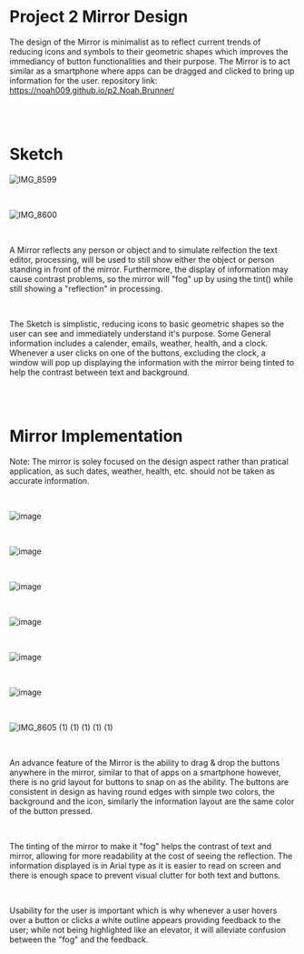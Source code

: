 # Project 2 Mirror Design

The design of the Mirror is minimalist as to reflect current trends of reducing icons and symbols to their geometric shapes which improves the immediancy of button functionalities and their purpose. The Mirror is to act similar as a smartphone where apps can be dragged and clicked to bring up information for the user.
repository link: https://noah009.github.io/p2.Noah.Brunner/

 </br>  </br> 

# Sketch
![IMG_8599](https://user-images.githubusercontent.com/61167088/200124527-fdfb4ee6-a7f3-454b-bfd0-dabbd5dc002a.png)

</br>

![IMG_8600](https://user-images.githubusercontent.com/61167088/200124517-b2b864fd-2839-48a4-b033-2b490250225b.png)

</br>

A Mirror reflects any person or object and to simulate relfection the text editor, processing, will be used to still show either the object or person standing in front of the mirror. Furthermore, the display of information may cause contrast problems, so the mirror will "fog" up by using the tint() while still showing a "reflection" in processing.

</br>

The Sketch is simplistic, reducing icons to basic geometric shapes so the user can see and immediately understand it's purpose. Some General information includes a calender, emails, weather, health, and a clock. Whenever a user clicks on one of the buttons, excluding the clock, a window will pop up displaying the information with the mirror being tinted to help the contrast between text and background. 

</br> </br>

# Mirror Implementation
Note: The mirror is soley focused on the design aspect rather than pratical application, as such dates, weather, health, etc. should not be taken as accurate information.

</br>

![image](https://user-images.githubusercontent.com/61167088/200420920-38414e7d-5087-44e2-bd6d-7a7e187a57fa.png)

</br>

![image](https://user-images.githubusercontent.com/61167088/200421636-ade62f8c-09a3-4376-8d0e-2245e181efa6.png)

</br>

![image](https://user-images.githubusercontent.com/61167088/200421085-5ec73889-87e5-47ea-bea5-dcc4c16fea6d.png)

</br>

![image](https://user-images.githubusercontent.com/61167088/200421249-71e63d6c-7dd2-4053-aa90-372c48af2ea5.png)

</br>

![image](https://user-images.githubusercontent.com/61167088/200421453-950e3610-7afa-4533-abd2-325fe9f43cd2.png)

</br>

![image](https://user-images.githubusercontent.com/61167088/200421728-da431653-164e-4b45-9197-4724a45489aa.png)

</br>

![IMG_8605 (1) (1) (1) (1) (1)](https://user-images.githubusercontent.com/61167088/200420378-1fc56b3c-e6f5-4fa2-aa57-84e7ad1c7f4e.gif)

</br>

An advance feature of the Mirror is the ability to drag & drop the buttons anywhere in the mirror, similar to that of apps on a smartphone however, there is no grid layout for buttons to snap on as the ability. The buttons are consistent in design as having round edges with simple two colors, the background and the icon, similarly the information layout are the same color of the button pressed.

</br>

The tinting of the mirror to make it "fog" helps the contrast of text and mirror, allowing for more readability at the cost of seeing the reflection. The information displayed is in Arial type as it is easier to read on screen and there is enough space to prevent visual clutter for both text and buttons.

</br>

Usability for the user is important which is why whenever a user hovers over a button or clicks a white outline appears providing feedback to the user; while not being highlighted like an elevator, it will alleviate confusion between the "fog" and the feedback.
